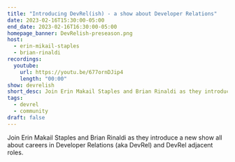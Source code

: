 ```yaml
---
title: "Introducing DevRel(ish) - a show about Developer Relations"
date: 2023-02-16T15:30:00-05:00
end_date: 2023-02-16T16:30:00-05:00
homepage_banner: DevRelish-preseason.png
host: 
  - erin-mikail-staples
  - brian-rinaldi
recordings:
  youtube:
    url: https://youtu.be/677ornDJip4
    length: "00:00"
show: devrelish
short_desc: Join Erin Makail Staples and Brian Rinaldi as they introduce a new show all about careers in Developer Relations (aka DevRel) and DevRel adjacent roles.
tags:
  - devrel
  - community
draft: false
---
```


Join Erin Makail Staples and Brian Rinaldi as they introduce a new show all about careers in Developer Relations (aka DevRel) and DevRel adjacent roles.